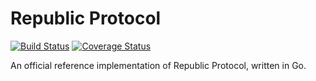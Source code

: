 # Republic Protocol

[![Build Status](https://travis-ci.org/republicprotocol/republic-go.svg?branch=master)](https://travis-ci.org/republicprotocol/republic-go)
[![Coverage Status](https://coveralls.io/repos/github/republicprotocol/republic-go/badge.svg?branch=master)](https://coveralls.io/github/republicprotocol/republic-go?branch=master)

An official reference implementation of Republic Protocol, written in Go.
